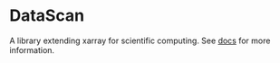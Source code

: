 
# DataScan

A library extending xarray for scientific computing. See [docs](http://dibgerge.github.io/DataScan) for more information.


